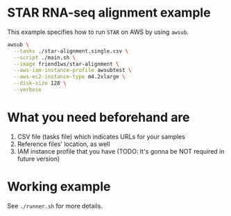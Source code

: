 # STAR RNA-seq alignment example

This example specifies how to run `STAR` on AWS by using `awsub`.

```sh
awsub \
  --tasks ./star-alignment.single.csv \
  --script ./main.sh \
  --image friend1ws/star-alignment \
  --aws-iam-instance-profile awsubtest \
  --aws-ec2-instance-type m4.2xlarge \
  --disk-size 128 \
  --verbose
```

# What you need beforehand are

1. CSV file (tasks file) which indicates URLs for your samples
2. Reference files' location, as well
3. IAM instance profile that you have (TODO: It's gonna be NOT required in future version)

# Working example

See `./runner.sh` for more details.